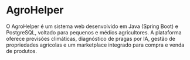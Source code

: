 # AgroHelper
O AgroHelper é um sistema web desenvolvido em Java (Spring Boot) e PostgreSQL, voltado para pequenos e médios agricultores. A plataforma oferece previsões climáticas, diagnóstico de pragas por IA, gestão de propriedades agrícolas e um marketplace integrado para compra e venda de produtos.
